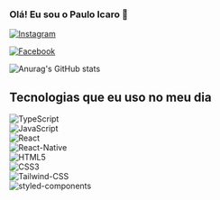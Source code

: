 

### Olá! Eu sou o Paulo Icaro 👋

[![Instagram](https://img.shields.io/badge/Instagram-E4405F?style=for-the-badge&logo=instagram&logoColor=white)](https://www.instagram.com/icaro__souza7/profilecard/?igsh=eDM1eHM2ZTU5cWZo)

[![Facebook](https://img.shields.io/badge/Facebook-1877F2?style=for-the-badge&logo=facebook&logoColor=white)](https://www.facebook.com/share/1DQW1JxSkF/)

![Anurag's GitHub stats](https://github-readme-stats.vercel.app/api?username=Pauloicaro&show_icons=true&theme=dark)

## Tecnologias que eu uso no meu dia

<div>
<img aling="center" alt="TypeScript" src="https://img.shields.io/badge/TypeScript-007ACC?style=for-the-badge&logo=typescript&logoColor=white" />
</div>

<div>
<img aling="center" alt="JavaScript" src="https://img.shields.io/badge/JavaScript-F7DF1E?style=for-the-badge&logo=javascript&logoColor=black" />
</div>

<div>
<img aling="center" alt="React" src="https://img.shields.io/badge/React-20232A?style=for-the-badge&logo=react&logoColor=61DAFB" />
</div>

<div>
<img aling="center" alt="React-Native" src="https://img.shields.io/badge/React_Native-20232A?style=for-the-badge&logo=react&logoColor=61DAFB" />
</div>

<div>
<img aling="center" alt="HTML5" src="https://img.shields.io/badge/HTML5-E34F26?style=for-the-badge&logo=html5&logoColor=white" />
</div>

<div>
<img aling="center" alt="CSS3" src="https://img.shields.io/badge/CSS3-1572B6?style=for-the-badge&logo=css3&logoColor=white" />
</div>

<div>
<img aling="center" alt="Tailwind-CSS" src="https://img.shields.io/badge/Tailwind_CSS-38B2AC?style=for-the-badge&logo=tailwind-css&logoColor=white" />
</div>

<div>
<img aling="center" alt="styled-components" src="https://img.shields.io/badge/styled--components-DB7093?style=for-the-badge&logo=styled-components&logoColor=white" />
</div>




